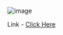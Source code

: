 ![image](https://github.com/user-attachments/assets/81e606df-044b-4136-b9fa-b1f9365c1131)

Link - [Click Here](https://laboratory-activity2.vercel.app/#)
